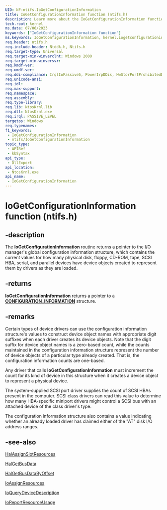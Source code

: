 ```yaml
---
UID: NF:ntifs.IoGetConfigurationInformation
title: IoGetConfigurationInformation function (ntifs.h)
description: Learn more about the IoGetConfigurationInformation function.
tech.root: kernel
ms.date: 07/06/2023
keywords: ["IoGetConfigurationInformation function"]
ms.keywords: IoGetConfigurationInformation, kernel.iogetconfigurationinformation, ntddk/IoGetConfigurationInformation
req.header: ntifs.h
req.include-header: Ntddk.h, Ntifs.h
req.target-type: Universal
req.target-min-winverclnt: Windows 2000
req.target-min-winversvr: 
req.kmdf-ver: 
req.umdf-ver: 
req.ddi-compliance: IrqlIoPassive5, PowerIrpDDis, HwStorPortProhibitedDDIs
req.unicode-ansi: 
req.idl: 
req.max-support: 
req.namespace: 
req.assembly: 
req.type-library: 
req.lib: NtosKrnl.lib
req.dll: NtosKrnl.exe
req.irql: PASSIVE_LEVEL
targetos: Windows
req.typenames: 
f1_keywords:
 - IoGetConfigurationInformation
 - ntifs/IoGetConfigurationInformation
topic_type:
 - APIRef
 - kbSyntax
api_type:
 - DllExport
api_location:
 - NtosKrnl.exe
api_name:
 - IoGetConfigurationInformation
---
```


# IoGetConfigurationInformation function (ntifs.h)

## -description

The **IoGetConfigurationInformation** routine returns a pointer to the I/O manager's global configuration information structure, which contains the current values for how many physical disk, floppy, CD-ROM, tape, SCSI HBA, serial, and parallel devices have device objects created to represent them by drivers as they are loaded.

## -returns

**IoGetConfigurationInformation** returns a pointer to a [**CONFIGURATION_INFORMATION**](../ntddk/ns-ntddk-configuration_information.md) structure.

## -remarks

Certain types of device drivers can use the configuration information structure's values to construct device object names with appropriate digit suffixes when each driver creates its device objects. Note that the digit suffix for device object names is a zero-based count, while the counts maintained in the configuration information structure represent the number of device objects of a particular type already created. That is, the configuration information counts are one-based.

Any driver that calls **IoGetConfigurationInformation** must increment the count for its kind of device in this structure when it creates a device object to represent a physical device.

The system-supplied SCSI port driver supplies the count of SCSI HBAs present in the computer. SCSI class drivers can read this value to determine how many HBA-specific miniport drivers might control a SCSI bus with an attached device of the class driver's type.

The configuration information structure also contains a value indicating whether an already loaded driver has claimed either of the "AT" disk I/O address ranges.

## -see-also

[HalAssignSlotResources](/previous-versions/windows/hardware/drivers/ff546644(v=vs.85))

[HalGetBusData](/previous-versions/windows/hardware/drivers/ff546644(v=vs.85))

[HalGetBusDataByOffset](/previous-versions/windows/hardware/drivers/ff546644(v=vs.85))

[IoAssignResources](/windows-hardware/drivers/kernel/mmcreatemdl)

[IoQueryDeviceDescription](/windows-hardware/drivers/kernel/mmcreatemdl)

[IoReportResourceUsage](/windows-hardware/drivers/kernel/mmcreatemdl)
